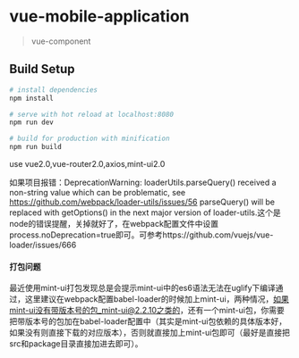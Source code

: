 # vue-mobile-application

> vue-component

## Build Setup

``` bash
# install dependencies
npm install

# serve with hot reload at localhost:8080
npm run dev

# build for production with minification
npm run build
```
use vue2.0,vue-router2.0,axios,mint-ui2.0

如果项目报错：DeprecationWarning: loaderUtils.parseQuery() received a non-string value which can be problematic, see https://github.com/webpack/loader-utils/issues/56 parseQuery() will be replaced with getOptions() in the next major version of loader-utils.这个是node的错误提醒，关掉就好了，在webpack配置文件中设置process.noDeprecation=true即可。可参考https://github.com/vuejs/vue-loader/issues/666
#### 打包问题
最近使用mint-ui打包发现总是会提示mint-ui中的es6语法无法在uglify下编译通过，这里建议在webpack配置babel-loader的时候加上mint-ui，两种情况，如果mint-ui没有带版本号的包_mint-ui@2.2.10之类的，还有一个mint-ui包，你需要把带版本号的包加在babel-loader配置中（其实是mint-ui包依赖的具体版本好，如果没有则直接下载的对应版本），否则就直接加上mint-ui包即可（最好是直接把src和package目录直接加进去即可）。
